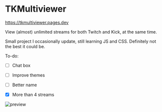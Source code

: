# TKMultiviewer
https://tkmultiviewer.pages.dev

View (almost) unlimited streams for both Twitch and Kick, at the same time.

Small project I occasionally update, still learning JS and CSS. Definitely not the best it could be.

To-do:
- [ ] Chat box
- [ ] Improve themes
- [ ] Better name
- [x] More than 4 streams



![preview](https://github.com/user-attachments/assets/3109c714-6edf-42d6-98fd-587b905cf35b)
